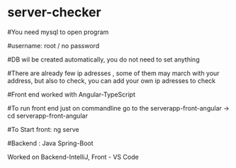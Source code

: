 # server-checker

#You need mysql to open program

#username: root / no password

#DB wil be created automatically, you do not need to set anything

#There are already few ip adresses , some of them may march with your address, but also to check, you can add your own ip adresses to check

#Front end worked with Angular-TypeScript

#To run front end just on commandline go to the  serverapp-front-angular -> cd serverapp-front-angular

#To Start front:  ng serve

#Backend : Java Spring-Boot

Worked on  Backend-IntelliJ, Front - VS Code
